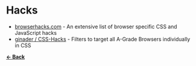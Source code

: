 Hacks
=====

* [browserhacks.com](http://browserhacks.com/) -  An extensive list of browser specific CSS and JavaScript hacks
* [ginader / CSS-Hacks](https://github.com/ginader/CSS-Hacks) - Filters to target all A-Grade Browsers individually in CSS

**[← Back](https://github.com/SirPepe/HTML5Resources/blob/master/README.md)**